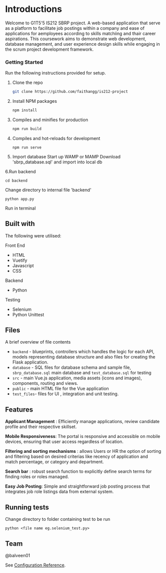 # Introductions
Welcome to G1T5'5 IS212 SBRP project. A web-based application that serve as a platform to facilitate job postings within a company and ease of applications for aemployees according to skills matchiing and thair career aspirations. This coursework aims to demonstrate web development, database management, and user experience design skills while engaging in the scrum project development framework.

### Getting Started 
Run the following instructions provided for setup.
1. Clone the repo
   ```sh
   git clone https://github.com/faithangg/is212-project
   ```
2. Install NPM packages
   ```sh
   npm install
   ```
3. Compiles and minifies for production
   ```js
   npm run build
   ```
4. Compiles and hot-reloads for development
    ```
    npm run serve
    ```
5. Import database
   Start up WAMP or MAMP
   Download 'sbrp_database.sql' and import into local db
   
6.Run backend
   ```
   cd backend
   ```
   Change directory to internal file 'backend'
   ```
   python app.py
   ```
   Run in terminal




## Built with
The following were utilised:

  Front End
  * HTML
  * Vuetify
  * Javascript
  * CSS
    
  Backend
  * Python
    
  Testing
  * Selenium
  * Python Unittest

## Files
A brief overview of file contents 
  * `backend` - blueprints, controllers which handles the logic for each API, models representing database structure and also files for creating the Flask application.
  * `database` - SQL files for database schema and sample file, `sbrp_database.sql` main database and `test_database.sql` for testing
  * `src` - main Vue.js application, media assets (icons and images), components, routing and views.
  * `public` - main HTML file for the Vue application
  * `test_files`- files for UI , integration and unit testing.

## Features
   **Applicant Management** : Efficiently manage applications, review candidate profile and their respective skillset.
   
   **Mobile Responsiveness**: The portal is responsive and accessible on mobile devices, ensuring that user access regardless of location.
   
   **Filtering and sorting mechanisms** : allows Users or HR the option of sorting and filtering based on desired criterias like recency of application and match percentage, or category and department.
   
   **Search bar** : robust search function to explicitly define search terms for finding roles or roles managed.
   
   **Easy Job Posting**: Simple and straightforward job posting process that integrates job role listings data from external system.
   
## Running tests
Change directory to folder containing test to be run
```
python <file name eg.selenium_test.py>
```
## Team
@balveen01


See [Configuration Reference](https://cli.vuejs.org/config/).
